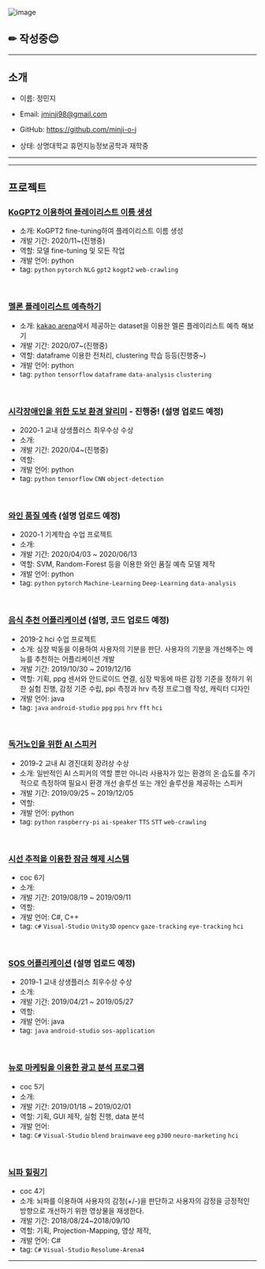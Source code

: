 ![image](https://img.shields.io/badge/Latest%20Update-201125-9cf?style=flat-square) 
## ✏ 작성중😊
---
## 소개
- 이름: 정민지  

- Email: jminji98@gmail.com

- GitHub: https://github.com/minji-o-j  

- 상태: 상명대학교 휴먼지능정보공학과 재학중

---
<!--## 기술
### 활용 가능
### 간단한 기능 구현 가능
### 사용 경험 있음-->

---
## 프로젝트
<!--
- 수업, coc등 작성
- 수상 내역
- 소개: 
- 개발 기간: 
- 역할:
- 개발 언어:
- tag:
-->
### [KoGPT2 이용하여 플레이리스트 이름 생성](https://github.com/minji-o-j/KoGPT2-finetuning)
- 소개: KoGPT2 fine-tuning하여 플레이리스트 이름 생성
- 개발 기간: 2020/11~(진행중)
- 역할: 모델 fine-tuning 및 모든 작업 
- 개발 언어: python
- tag: `python` `pytorch` `NLG` `gpt2` `kogpt2` `web-crawling`

<br>

### [멜론 플레이리스트 예측하기](https://github.com/minji-o-j/kakao-arena)
- 소개: [kakao arena](https://arena.kakao.com/c/7)에서 제공하는 dataset을 이용한 멜론 플레이리스트 예측 해보기
- 개발 기간: 2020/07~(진행중)
- 역할: dataframe 이용한 전처리, clustering 학습 등등(진행중~)
- 개발 언어: python
- tag: `python` `tensorflow` `dataframe` `data-analysis` `clustering`

<br>

### [시각장애인을 위한 도보 환경 알리미](https://github.com/minji-o-j/system-for-visually-impaired) - 진행중! (설명 업로드 예정)  
- 2020-1 교내 상생플러스 최우수상 수상
- 소개: 
- 개발 기간: 2020/04~(진행중)
- 역할: 
- 개발 언어: python
- tag: `python` `tensorflow` `CNN` `object-detection` 
<br>

### [와인 품질 예측](https://github.com/minji-o-j/Wine-Quality) (설명 업로드 예정)  
- 2020-1 기계학습 수업 프로젝트  
- 소개:
- 개발 기간: 2020/04/03 ~ 2020/06/13  
- 역할: SVM, Random-Forest 등을 이용한 와인 품질 예측 모델 제작  
- 개발 언어: python  
- tag: `python` `pytorch` `Machine-Learning` `Deep-Learning` `data-analysis`
<br>

### [음식 추천 어플리케이션](https://github.com/minji-o-j/Food-Recommendation-Application) (설명, 코드 업로드 예정)  
- 2019-2 hci 수업 프로젝트
- 소개: 심장 박동을 이용하여 사용자의 기분을 판단. 사용자의 기분을 개선해주는 메뉴를 추천하는 어플리케이션 개발 
- 개발 기간: 2019/10/30 ~ 2019/12/16 
- 역할: 기획, ppg 센서와 안드로이드 연결, 심장 박동에 따른 감정 기준을 정하기 위한 실험 진행, 감정 기준 수립, ppi 측정과 hrv 측정 프로그램 작성, 캐릭터 디자인  
- 개발 언어: java
- tag: `java` `android-studio` `ppg` `ppi` `hrv` `fft` `hci`
<br>

### [독거노인을 위한 AI 스피커](https://github.com/minji-o-j/AI-Speaker-for-Senior-Citizen)  
- 2019-2 교내 AI 경진대회 장려상 수상  
- 소개: 일반적인 AI 스피커의 역할 뿐만 아니라 사용자가 있는 환경의 온·습도를 주기적으로 측정하여 필요시 환경 개선 솔루션 또는 개인 솔루션을 제공하는 스피커
- 개발 기간: 2019/09/25 ~ 2019/12/05
- 역할:
- 개발 언어: python
- tag: `python` `raspberry-pi` `ai-speaker` `TTS` `STT` `web-crawling`
<br>

### [시선 추적을 이용한 잠금 해제 시스템](https://github.com/minji-o-j/Unlocking-System-with-Gaze-Tracking)  
- coc 6기
- 소개: 
- 개발 기간: 2019/08/19 ~ 2019/09/11  
- 역할:
- 개발 언어: C#, C++  
- tag: `c#` `Visual-Studio` `Unity3D` `opencv` `gaze-tracking` `eye-tracking` `hci`
<br>

### [SOS 어플리케이션](https://github.com/minji-o-j/SOS-Application)  (설명 업로드 예정)  
- 2019-1 교내 상생플러스 최우수상 수상
- 소개: 
- 개발 기간: 2019/04/21 ~ 2019/05/27  
- 역할:
- 개발 언어: java
- tag: `java` `android-studio` `sos-application`
<br>

### [뉴로 마케팅을 이용한 광고 분석 프로그램](https://github.com/minji-o-j/Advertisement-Analysis-Program)
- coc 5기
- 소개: 
- 개발 기간: 2019/01/18 ~ 2019/02/01  
- 역할: 기획, GUI 제작, 실험 진행, data 분석
- 개발 언어:
- tag: `C#` `Visual-Studio` `blend` `brainwave` `eeg` `p300` `neuro-marketing` `hci`
<br>

### [뇌파 힐링기](https://github.com/minji-o-j/Healing-Machine-with-BrainWave)  
- coc 4기
- 소개: 뇌파를 이용하여 사용자의 감정(+/-)을 판단하고 사용자의 감정을 긍정적인 방향으로 개선하기 위한 영상물을 재생한다.
- 개발 기간: 2018/08/24~2018/09/10
- 역할: 기획, Projection-Mapping, 영상 제작, 
- 개발 언어: C#
- tag: `C#` `Visual-Studio` `Resolume-Arena4` 
---
<!--




---

## 수업 실습  
### 2019
- 홍콩에서의 소확행
  - UIUX
  - 개발 기간 : 2019 1학기
  - 설명(업로드 예정)
  - 소스 코드(업로드 예정)  
<br>

- Hadamard 변환기 만들기    
  - DSP
  - 2019 2학기  
  - 설명 (업로드 예정)  
  - [소스 코드](https://github.com/minji-o-j/DSP/tree/master/hadamard)  
<br>
  
- CT 구현하기  
  - DSP
  - 2019 2학기
  - 설명(업로드 예정)
  - 소스 코드(업로드 예정)
<br>

- FCFS  
  - Operating system
  - 2019 2학기
  - 설명(업로드 예정)
  - [소스 코드](https://github.com/minji-o-j/Operating-System_19Fall/tree/master/FCFS)
<br>

- Round Robin
  - Operating system
  - 2019 2학기
  - 설명(업로드 예정)
  - [소스 코드](https://github.com/minji-o-j/Operating-System_19Fall/tree/master/RoundRobin)
  
  <br>
  <br>
  
  ### 2020  
- 블록체인 실습  
   - 오픈API  
   - [소스 코드](https://github.com/minji-o-j/BlockChain)


-->
